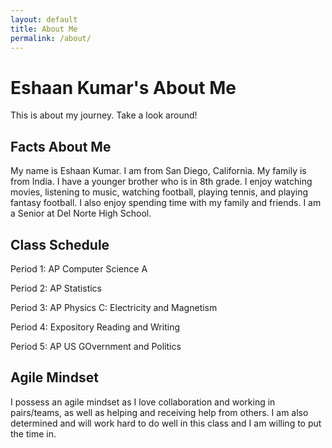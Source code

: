```yaml
---
layout: default
title: About Me
permalink: /about/
---
```


# Eshaan Kumar's About Me
This is about my journey. Take a look around!

## Facts About Me
My name is Eshaan Kumar. I am from San Diego, California. My family is from India. I have a younger brother who is in 8th grade. I enjoy watching movies, listening to music, watching football, playing tennis, and playing fantasy football. I also enjoy spending time with my family and friends. I am a Senior at Del Norte High School.

## Class Schedule
Period 1: AP Computer Science A

Period 2: AP Statistics

Period 3: AP Physics C: Electricity and Magnetism

Period 4: Expository Reading and Writing

Period 5: AP US GOvernment and Politics

## Agile Mindset
I possess an agile mindset as I love collaboration and working in pairs/teams, as well as helping and receiving help from others. I am also determined and will work hard to do well in this class and I am willing to put the time in.

